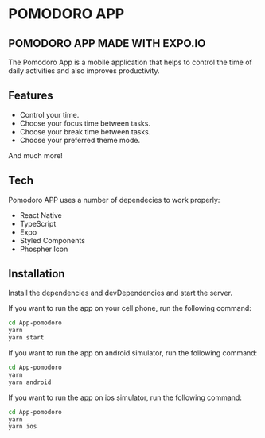 # POMODORO APP
## POMODORO APP MADE WITH EXPO.IO

The Pomodoro App is a mobile application that helps to control the time of daily activities and also improves productivity.

## Features

- Control your time.
- Choose your focus time between tasks.
- Choose your break time between tasks.
- Choose your preferred theme mode.

And much more!

## Tech

Pomodoro APP uses a number of dependecies to work properly:

- React Native
- TypeScript
- Expo
- Styled Components
- Phospher Icon

## Installation
Install the dependencies and devDependencies and start the server.

If you want to run the app on your cell phone, run the following command:
```sh
cd App-pomodoro
yarn
yarn start
```

If you want to run the app on android simulator, run the following command:
```sh
cd App-pomodoro
yarn
yarn android
```

If you want to run the app on ios simulator, run the following command:
```sh
cd App-pomodoro
yarn
yarn ios
```
